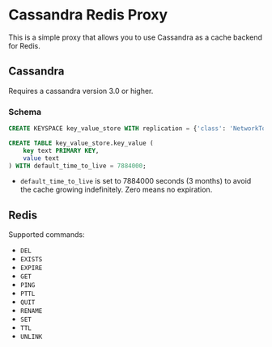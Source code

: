 # Cassandra Redis Proxy

This is a simple proxy that allows you to use Cassandra as a cache backend for Redis.

## Cassandra

Requires a cassandra version 3.0 or higher.

### Schema

```sql
CREATE KEYSPACE key_value_store WITH replication = {'class': 'NetworkTopologyStrategy'};

CREATE TABLE key_value_store.key_value (
    key text PRIMARY KEY,
    value text
) WITH default_time_to_live = 7884000;
```

* `default_time_to_live` is set to 7884000 seconds (3 months) to avoid the cache growing indefinitely. Zero means no expiration.

## Redis

Supported commands:

* `DEL`
* `EXISTS`
* `EXPIRE`
* `GET`
* `PING`
* `PTTL`
* `QUIT`
* `RENAME`
* `SET`
* `TTL`
* `UNLINK`
